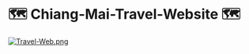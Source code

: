 ﻿# 🗺️ Chiang-Mai-Travel-Website 🗺️

[![Travel-Web.png](https://i.postimg.cc/HnnQmThS/Travel-Web.png)](https://postimg.cc/V0ySBP1M)
